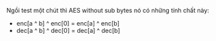 Ngồi test một chút thì AES without sub bytes nó có những tính chất này:
- enc[a ^ b] ^ enc[0] = enc[a] ^ enc[b]
- dec[a ^ b] ^ dec[0] = dec[a] ^ dec[b]
